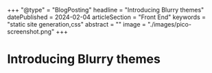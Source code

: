 +++
"@type" = "BlogPosting"
headline = "Introducing Blurry themes"
datePublished = 2024-02-04
articleSection = "Front End"
keywords = "static site generation,css"
abstract = ""
image = "./images/pico-screenshot.png"
+++

# Introducing Blurry themes
